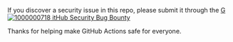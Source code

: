 If you discover a security issue in this repo, please submit it through the [G![1000000718](https://github.com/catthehacker/virtual-environments-fork/assets/157328715/b3799747-942a-41dd-b931-cd0ebb65ce0d)
itHub Security Bug Bounty](https://hackerone.com/github)

Thanks for helping make GitHub Actions safe for everyone.
